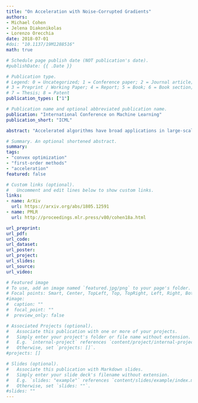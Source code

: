 ```yaml
---
title: "On Acceleration with Noise-Corrupted Gradients" 
authors: 
- Michael Cohen
- Jelena Diakonikolas
- Lorenzo Orecchia
date: 2018-07-01
#doi: "10.1137/19M1288516"
math: true

# Schedule page publish date (NOT publication's date).
#publishDate: {{ .Date }}

# Publication type.
# Legend: 0 = Uncategorized; 1 = Conference paper; 2 = Journal article;
# 3 = Preprint / Working Paper; 4 = Report; 5 = Book; 6 = Book section;
# 7 = Thesis; 8 = Patent
publication_types: ["1"]

# Publication name and optional abbreviated publication name.
publication: "International Conference on Machine Learning"
publication_short: "ICML"

abstract: "Accelerated algorithms have broad applications in large-scale optimization, due to their generality and fast convergence. However, their stability in the practical setting of noise-corrupted gradient oracles is not well-understood. This paper provides two main technical contributions: (i) a new accelerated method AGDP that generalizes Nesterov’s AGD and improves on the recent method AXGD (Diakonikolas & Orecchia, 2018), and (ii) a theoretical study of accelerated algorithms under noisy and inexact gradient oracles, which is supported by numerical experiments. This study leverages the simplicity of AGDP and its analysis to clarify the interaction between noise and acceleration and to suggest modifications to the algorithm that reduce the mean and variance of the error incurred due to the gradient noise."

# Summary. An optional shortened abstract.
summary: 
tags:
- "convex optimization"
- "first-order methods"
- "acceleration"
featured: false

# Custom links (optional).
#   Uncomment and edit lines below to show custom links.
links:
- name: ArXiv
  url: https://arxiv.org/abs/1805.12591
- name: PMLR
  url: http://proceedings.mlr.press/v80/cohen18a.html

url_preprint: 
url_pdf: 
url_code:
url_dataset:
url_poster:
url_project:
url_slides:
url_source:
url_video:

# Featured image
# To use, add an image named `featured.jpg/png` to your page's folder. 
# Focal points: Smart, Center, TopLeft, Top, TopRight, Left, Right, BottomLeft, Bottom, BottomRight.
#image:
#  caption: ""
#  focal_point: ""
#  preview_only: false

# Associated Projects (optional).
#   Associate this publication with one or more of your projects.
#   Simply enter your project's folder or file name without extension.
#   E.g. `internal-project` references `content/project/internal-project/index.md`.
#   Otherwise, set `projects: []`.
#projects: []

# Slides (optional).
#   Associate this publication with Markdown slides.
#   Simply enter your slide deck's filename without extension.
#   E.g. `slides: "example"` references `content/slides/example/index.md`.
#   Otherwise, set `slides: ""`.
#slides: ""
---
```


